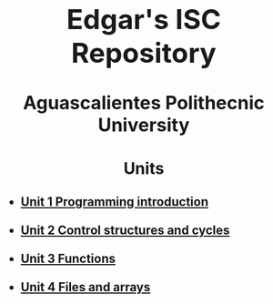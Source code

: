 <h1 align="center"><FONT SIZE = 7 ><strong>
    Edgar's ISC Repository
</strong></FONT SIZE></h1>

<h1 align="center"><FONT SIZE = 6 ><strong>
    Aguascalientes Polithecnic University
</strong></FONT SIZE></h1>


<h1 align="center"><strong>
        Units
</strong></h1>
<h2><strong><ul>
    <li><a href = "https://github.com/UP210614/UP210614_CPP/tree/main/U1">
      Unit 1 Programming introduction
    </a></li>
    <br>
    <li><a href = "https://github.com/UP210614/UP210614_CPP/tree/main/U2">
      Unit 2 Control structures and cycles	
    </a></li>
    <br>
    <li><a href = "">Unit 3 Functions	</a></li>
    <br>
    <li><a href = "">Unit 4 Files and arrays</a></li>
</ul>
</strong>
</h2>
